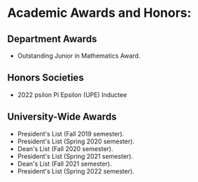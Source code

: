 # Academic Awards and Honors:
## Department Awards
* Outstanding Junior in Mathematics Award.
## Honors Societies
* 2022 psilon Pi Epsilon (UPE) Inductee
## University-Wide Awards
* President's List (Fall 2019 semester).
* President's List (Spring 2020 semester).
* Dean's List (Fall 2020 semester).
* President's List (Spring 2021 semester).
* Dean's List (Fall 2021 semester).
* President's List (Spring 2022 semester).

